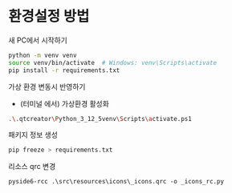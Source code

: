 # 환경설정 방법

새 PC에서 시작하기

```sh
python -m venv venv
source venv/bin/activate  # Windows: venv\Scripts\activate
pip install -r requirements.txt
```

가상 환경 변동시 반영하기

- (터미널 에서) 가상환경 활성화

```bash
.\.qtcreator\Python_3_12_5venv\Scripts\activate.ps1
```

패키지 정보 생성

```bash
pip freeze > requirements.txt
```

리소스 qrc 변경

```
pyside6-rcc .\src\resources\icons\_icons.qrc -o _icons_rc.py 
```
